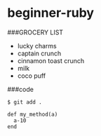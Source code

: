 # beginner-ruby

###GROCERY LIST

* lucky charms
* captain crunch
* cinnamon toast crunch
* milk
* coco puff

###code

```
$ git add .
```
```
def my_method(a)
  a-10
end
```
